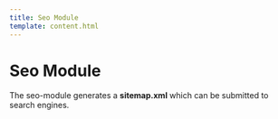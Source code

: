 ```yaml
---
title: Seo Module
template: content.html
---
```


# Seo Module

The seo-module generates a **sitemap.xml** which can be submitted to search engines.